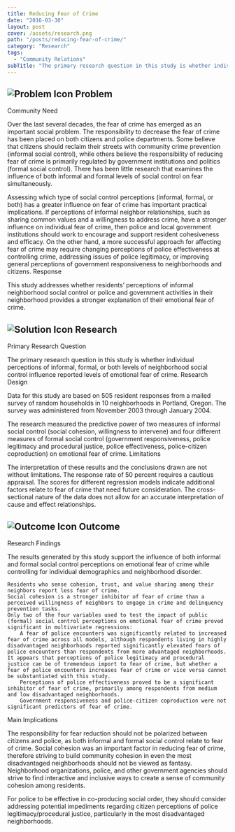 ```yaml
---
title: Reducing Fear of Crime
date: "2016-03-30"
layout: post
cover: /assets/research.png
path: "/posts/reducing-fear-of-crime/"
category: "Research"
tags:
  - "Community Relations"
subTitle: "The primary research question in this study is whether individual perceptions of informal, formal, or both levels of neighborhood social control influence reported levels of emotional fear of crime."
---
```

## ![Problem Icon](https://github.com/google/material-design-icons/raw/master/alert/1x_web/ic_error_outline_black_48dp.png "Problem") Problem

Community Need

Over the last several decades, the fear of crime has emerged as an important social problem. The responsibility to decrease the fear of crime has been placed on both citizens and police departments. Some believe that citizens should reclaim their streets with community crime prevention (informal social control), while others believe the responsibility of reducing fear of crime is primarily regulated by government institutions and politics (formal social control). There has been little research that examines the influence of both informal and formal levels of social control on fear simultaneously.

Assessing which type of social control perceptions (informal, formal, or both) has a greater influence on fear of crime has important practical implications. If perceptions of informal neighbor relationships, such as sharing common values and a willingness to address crime, have a stronger influence on individual fear of crime, then police and local government institutions should work to encourage and support resident cohesiveness and efficacy. On the other hand, a more successful approach for affecting fear of crime may require changing perceptions of police effectiveness at controlling crime, addressing issues of police legitimacy, or improving general perceptions of government responsiveness to neighborhoods and citizens.
Response

This study addresses whether residents’ perceptions of informal neighborhood social control or police and government activities in their neighborhood provides a stronger explanation of their emotional fear of crime.

## ![Solution Icon](https://github.com/google/material-design-icons/raw/master/action/1x_web/ic_lightbulb_outline_black_48dp.png "Solution") Research

Primary Research Question

The primary research question in this study is whether individual perceptions of informal, formal, or both levels of neighborhood social control influence reported levels of emotional fear of crime.
Research Design

Data for this study are based on 505 resident responses from a mailed survey of random households in 10 neighborhoods in Portland, Oregon. The survey was administered from November 2003 through January 2004.

The research measured the predictive power of two measures of informal social control (social cohesion, willingness to intervene) and four different measures of formal social control (government responsiveness, police legitimacy and procedural justice, police effectiveness, police-citizen coproduction) on emotional fear of crime.
Limitations

The interpretation of these results and the conclusions drawn are not without limitations. The response rate of 50 percent requires a cautious appraisal. The scores for different regression models indicate additional factors relate to fear of crime that need future consideration. The cross-sectional nature of the data does not allow for an accurate interpretation of cause and effect relationships.

## ![Outcome Icon](https://github.com/google/material-design-icons/raw/master/action/1x_web/ic_view_list_black_48dp.png "Outcome") Outcome

Research Findings

The results generated by this study support the influence of both informal and formal social control perceptions on emotional fear of crime while controlling for individual demographics and neighborhood disorder.

    Residents who sense cohesion, trust, and value sharing among their neighbors report less fear of crime.
    Social cohesion is a stronger inhibitor of fear of crime than a perceived willingness of neighbors to engage in crime and delinquency prevention tasks.
    Only two of the four variables used to test the impact of public (formal) social control perceptions on emotional fear of crime proved significant in multivariate regressions:
        A fear of police encounters was significantly related to increased fear of crime across all models, although respondents living in highly disadvantaged neighborhoods reported significantly elevated fears of police encounters than respondents from more advantaged neighborhoods. It appears that perceptions of police legitimacy and procedural justice can be of tremendous import to fear of crime, but whether a fear of police encounters increases fear of crime or vice versa cannot be substantiated with this study.
        Perceptions of police effectiveness proved to be a significant inhibitor of fear of crime, primarily among respondents from medium and low disadvantaged neighborhoods.
        Government responsiveness and police-citizen coproduction were not significant predictors of fear of crime.

Main Implications

The responsibility for fear reduction should not be polarized between citizens and police, as both informal and formal social control relate to fear of crime. Social cohesion was an important factor in reducing fear of crime, therefore striving to build community cohesion in even the most disadvantaged neighborhoods should not be viewed as fantasy.
Neighborhood organizations, police, and other government agencies should strive to find interactive and inclusive ways to create a sense of community cohesion among residents.

For police to be effective in co-producing social order, they should consider addressing potential impediments regarding citizen perceptions of police legitimacy/procedural justice, particularly in the most disadvantaged neighborhoods.